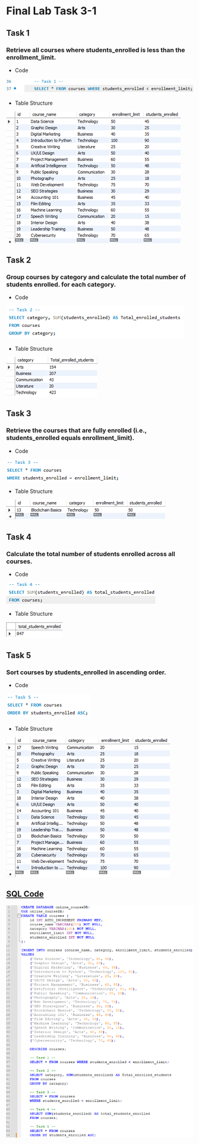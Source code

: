 # Final Lab Task 3-1

## Task 1
### Retrieve all courses where students_enrolled is less than the enrollment_limit.
- Code

![screenshot](Images/Task1_C.png)

- Table Structure
  
![screenshot](Images/Task1_TableStruc.png)
## Task 2
### Group courses by category and calculate the total number of students enrolled. for each category.
- Code

![screenshot](Images/Task2_C.png)

- Table Structure

 ![screenshot](Images/Task2_TableStruc.png)
## Task 3
### Retrieve the courses that are fully enrolled (i.e., students_enrolled equals enrollment_limit).
- Code

![screenshot](Images/Task3_C.png)

- Table Structure

![screenshot](Images/Task3_TableStruc.png)
## Task 4
### Calculate the total number of students enrolled across all courses.
- Code

![screenshot](Images/Task4_C.png)

- Table Structure

![screenshot](Images/Task4_TableStruc.png)
## Task 5
### Sort courses by students_enrolled in ascending order.
- Code

![screenshot](Images/Task5_C.png)

- Table Structure

![screenshot](Images/Task5_TableStruc.png)

## [SQL Code](https://github.com/Dtx-byte/Final_Lab_Task_3-1/blob/main/Images/FLB_3-1.sql)
![screenshot](Images/FLB_3-1Code.png)

